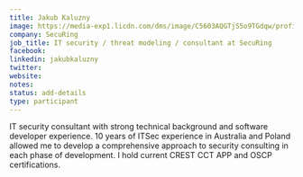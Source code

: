 ```yaml
---
title: Jakub Kaluzny
image: https://media-exp1.licdn.com/dms/image/C5603AQGTjS5o9TGdqw/profile-displayphoto-shrink_800_800/0?e=1597276800&v=beta&t=aqmPBppQVR5Vt4ivNcSOVJlIiDaDtu0OVmSIgz9bxh8
company: SecuRing
job_title: IT security / threat modeling / consultant at SecuRing
facebook: 
linkedin: jakubkaluzny
twitter: 
website:
notes:
status: add-details
type: participant
---
```


IT security consultant with strong technical background and software developer experience. 10 years of ITSec experience in Australia and Poland allowed me to develop a comprehensive approach to security consulting in each phase of development. I hold current CREST CCT APP and OSCP certifications.
